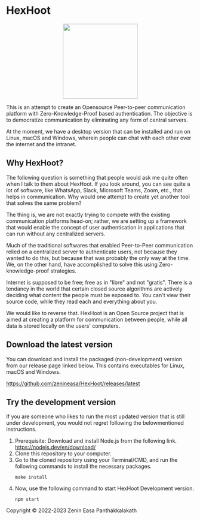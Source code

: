 # HexHoot
<p align="center">
    <a href="//hexhoot.com">
        <picture>
            <source media="(prefers-color-scheme: light)" srcset="./modules/ImagePack/images/icon_lightmode.svg">
            <img src="./modules/ImagePack/images/icon.svg" width="200" height="200">
        </picture>
    </a>
</p>

This is an attempt to create an Opensource Peer-to-peer communication platform with Zero-Knowledge-Proof based authentication. The objective is to democratize communication by eliminating any form of central servers.

At the moment, we have a desktop version that can be installed and run on Linux, macOS and Windows, wherein people can chat with each other over the internet and the intranet.


## Why HexHoot?

The following question is something that people would ask me quite often when I talk to them about HexHoot. If you look around, you can see quite a lot of software, like WhatsApp, Slack, Microsoft Teams, Zoom, etc., that helps in communication. Why would one attempt to create yet another tool that solves the same problem?

The thing is, we are not exactly trying to compete with the existing communication platforms head-on; rather, we are setting up a framework that would enable the concept of user authentication in applications that can run without any centralized servers.

Much of the traditional softwares that enabled Peer-to-Peer communication relied on a centralized server to authenticate users, not because they wanted to do this, but because that was probably the only way at the time. We, on the other hand, have accomplished to solve this using Zero-knowledge-proof strategies.

Internet is supposed to be free; free as in "libre" and not "gratis". There is a tendancy in the world that certain closed source algorithms are actively deciding what content the people must be exposed to. You can't view their source code, while they read each and everything about you.

We would like to reverse that. HexHoot is an Open Source project that is aimed at creating a platform for communication between people, while all data is stored locally on the users' computers.


## Download the latest version

You can download and install the packaged (non-development) version from our release page linked below. This contains executables for Linux, macOS and Windows.

https://github.com/zenineasa/HexHoot/releases/latest


## Try the development version

If you are someone who likes to run the most updated version that is still under development, you would not regret following the belowmentioned instructions.

1. Prerequisite: Download and install Node.js from the following link.
    https://nodejs.dev/en/download/
2. Clone this repository to your computer.
3. Go to the cloned repository using your Terminal/CMD, and run the following commands to install the necessary packages.
   ```
   make install
   ```
4. Now, use the following command to start HexHoot Development version.
   ```
   npm start
   ```

Copyright &copy; 2022-2023 Zenin Easa Panthakkalakath
